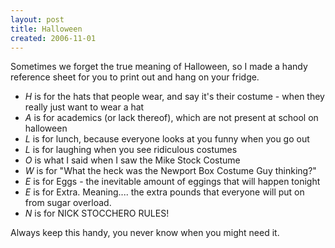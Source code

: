 ```yaml
---
layout: post
title: Halloween
created: 2006-11-01
---
```

Sometimes we forget the true meaning of Halloween, so I made a handy reference sheet for you to print out and hang on your fridge.

- *H* is for the hats that people wear, and say it's their costume - when they really just want to wear a hat
- *A* is for academics (or lack thereof), which are not present at school on halloween
- *L* is for lunch, because everyone looks at you funny when you go out
- *L* is for laughing when you see ridiculous costumes
- *O* is what I said when I saw the Mike Stock Costume
- *W* is for "What the heck was the Newport Box Costume Guy thinking?"
- *E* is for Eggs - the inevitable amount of eggings that will happen tonight
- *E* is for Extra. Meaning.... the extra pounds that everyone will put on from sugar overload.
- *N* is for NICK STOCCHERO RULES!

Always keep this handy, you never know when you might need it.
